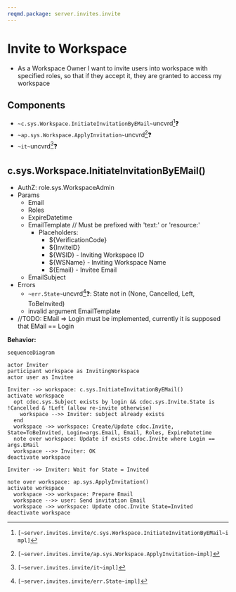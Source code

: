 ```yaml
---
reqmd.package: server.invites.invite
---
```


# Invite to Workspace

- As a Workspace Owner I want to invite users into workspace with specified roles, so that if they accept it, they are granted to access my workspace

## Components

- `~c.sys.Workspace.InitiateInvitationByEMail~`uncvrd[^2]❓
- `~ap.sys.Workspace.ApplyInvitation~`uncvrd[^3]❓
- `~it~`uncvrd[^4]❓

## c.sys.Workspace.InitiateInvitationByEMail()

- AuthZ: role.sys.WorkspaceAdmin
- Params
  - Email
  - Roles
  - ExpireDatetime
  - EmailTemplate // Must be prefixed with 'text:' or 'resource:'
    - Placeholders:
      - ${VerificationCode}
      - ${InviteID}
      - ${WSID} - Inviting Workspace ID
      - ${WSName} - Inviting Workspace Name
      - ${Email} - Invitee Email
  - EmailSubject
- Errors
  - `~err.State~`uncvrd[^1]❓: State not in (None, Cancelled, Left, ToBeInvited)
  - invalid argument EmailTemplate
- //TODO: EMail => Login must be implemented, currently it is supposed that EMail == Login

**Behavior:**

```mermaid
sequenceDiagram

actor Inviter
participant workspace as InvitingWorkspace
actor user as Invitee

Inviter ->> workspace: c.sys.InitiateInvitationByEMail()
activate workspace
  opt cdoc.sys.Subject exists by login && cdoc.sys.Invite.State is !Cancelled & !Left (allow re-invite otherwise)
    workspace -->> Inviter: subject already exists
  end
  workspace ->> workspace: Create/Update cdoc.Invite, State=ToBeInvited, Login=args.Email, Email, Roles, ExpireDatetime
  note over workspace: Update if exists cdoc.Invite where Login == args.EMail
  workspace -->> Inviter: OK
deactivate workspace

Inviter ->> Inviter: Wait for State = Invited

note over workspace: ap.sys.ApplyInvitation()
activate workspace
  workspace ->> workspace: Prepare Email
  workspace -->> user: Send invitation Email
  workspace ->> workspace: Update cdoc.Invite State=Invited
deactivate workspace
```

[^1]: `[~server.invites.invite/err.State~impl]`
[^2]: `[~server.invites.invite/c.sys.Workspace.InitiateInvitationByEMail~impl]`
[^3]: `[~server.invites.invite/ap.sys.Workspace.ApplyInvitation~impl]`
[^4]: `[~server.invites.invite/it~impl]`
